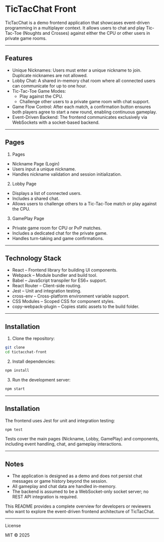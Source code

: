 # TicTacChat Front

TicTacChat is a demo frontend application that showcases event-driven programming in a multiplayer context. It allows users to chat and play Tic-Tac-Toe (Noughts and Crosses) against either the CPU or other users in private game rooms.

---

## Features

- Unique Nicknames: Users must enter a unique nickname to join. Duplicate nicknames are not allowed.
- Lobby Chat: A shared in-memory chat room where all connected users can communicate for up to one hour.
- Tic-Tac-Toe Game Modes:
	- Play against the CPU.
	- Challenge other users to a private game room with chat support.
- Game Flow Control: After each match, a confirmation button ensures both players agree to start a new round, enabling continuous gameplay.
- Event-Driven Backend: The frontend communicates exclusively via WebSockets with a socket-based backend.

---

## Pages

1. Pages
- Nickname Page (Login)
- Users input a unique nickname.
- Handles nickname validation and session initialization.

2. Lobby Page
- Displays a list of connected users.
- Includes a shared chat.
- Allows users to challenge others to a Tic-Tac-Toe match or play against the CPU.

3. GamePlay Page
- Private game room for CPU or PvP matches.
- Includes a dedicated chat for the private game.
- Handles turn-taking and game confirmations.

---

## Technology Stack

- React – Frontend library for building UI components.
- Webpack – Module bundler and build tool.
- Babel – JavaScript transpiler for ES6+ support.
- React Router – Client-side routing.
- Jest – Unit and integration testing.
- cross-env – Cross-platform environment variable support.
- CSS Modules – Scoped CSS for component styles.
- copy-webpack-plugin – Copies static assets to the build folder.

---

## Installation

1. Clone the repository:
```bash
git clone 
cd tictacchat-front
```

2. Install dependencies:
```bash
npm install
```

3. Run the development server:
```bash
npm start
```

---

## Installation

The frontend uses Jest for unit and integration testing:

```bash
npm test
```
Tests cover the main pages (Nickname, Lobby, GamePlay) and components, including event handling, chat, and gameplay interactions.

---

## Notes

- The application is designed as a demo and does not persist chat messages or game history beyond the session.
- All gameplay and chat data are handled in-memory.
- The backend is assumed to be a WebSocket-only socket server; no REST API integration is required.

This README provides a complete overview for developers or reviewers who want to explore the event-driven frontend architecture of TicTacChat.

---

License

MIT © 2025